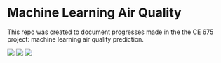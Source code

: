 # Machine Learning Air Quality

This repo was created to document progresses made in the the CE 675 project: machine learning air quality prediction.

<img src="Image/Widget.png">

<img src="Image/Model_Structure_1.png">

<img src="Image/Model_Structure_2.png">
